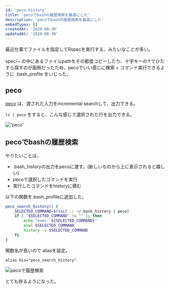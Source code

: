 ```yaml
---
id: 'peco-history'
title: 'pecoでbashの履歴検索を最高にした'
description: 'pecoでbashの履歴検索を最高にした' 
embedTypes: []
createdAt: '2020-08-30'
updatedAt: '2020-08-30'
---
```


最近仕事でファイルを指定してRspecを実行する、みたいなことが多い。
<br><br>
spec/~ の中にあるファイルpathをその都度コピーしたり、十字キーの↑でひたすら探すのが面倒だったため、pecoでいい感じに検索 + コマンド実行できるように .bash_profile をいじった。

## peco
[peco](https://github.com/peco/peco) は、渡された入力をincremental searchして、出力できる。  
  
`ls | peco` をすると、こんな感じで選択された行を出力できる。

!['peco'](/blogs/peco-history/peco.gif)

## pecoでbashの履歴検索
やりたいことは、

- .bash_historyの出力をpecoに渡す。(新しいものから上に表示されると嬉しい)
- pecoで選択したコマンドを実行
- 実行したコマンドをhistoryに積む

以下の関数を.bash_profileに追加した。

```bash
peco_search_history() {
    SELECTED_COMMAND=$(tail -r ~/.bash_history | peco)
    if [ "$SELECTED_COMMAND" != "" ]; then
        echo "exec: ${SELECTED_COMMAND}"
        eval $SELECTED_COMMAND
        history -s $SELECTED_COMMAND
    fi
}
```

関数名が長いので aliasを設定。

```
alias his="peco_search_history"
```
  
  
<img src="/blogs/peco-history/peco-history.gif" alt="pecoで履歴検索">  

とても捗るようになった。




